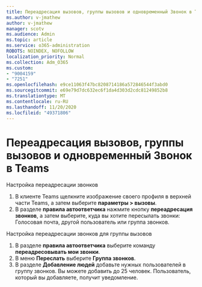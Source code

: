```yaml
---
title: Переадресация вызовов, группы вызовов и одновременный Звонок в Teams
ms.author: v-jmathew
author: v-jmathew
manager: scotv
ms.audience: Admin
ms.topic: article
ms.service: o365-administration
ROBOTS: NOINDEX, NOFOLLOW
localization_priority: Normal
ms.collection: Adm_O365
ms.custom:
- "9004159"
- "7251"
ms.openlocfilehash: e9ce11063f47bc8208714186a572846544f3abd0
ms.sourcegitcommit: e69e79d7dc632ec6f1da4d303d2cdc81249852b8
ms.translationtype: MT
ms.contentlocale: ru-RU
ms.lasthandoff: 11/20/2020
ms.locfileid: "49371806"
---
```

# <a name="call-forwarding-call-groups-and-simultaneous-ring-in-teams"></a>Переадресация вызовов, группы вызовов и одновременный Звонок в Teams

Настройка переадресации звонков

1. В клиенте Teams щелкните изображение своего профиля в верхней части Teams, а затем выберите **параметры > вызовы**.
2. В разделе **правила автоответчика** нажмите кнопку **переадресация звонков**, а затем выберите, куда вы хотите пересылать звонки: Голосовая почта, другой пользователь или группа звонков.

Настройка переадресации звонков для группы вызовов

1. В разделе **правила автоответчика** выберите команду **переадресовывать мои звонки**.
2. В меню **Переслать** выберите **Группа звонков**.
3. В разделе **Добавление людей** добавьте нужных пользователей в группу звонков. Вы можете добавить до 25 человек. Пользователь, который вы добавляете, получит уведомление.
